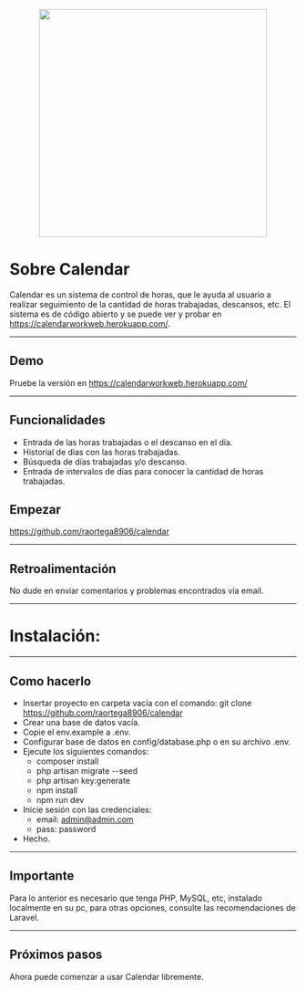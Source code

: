 <p align="center"><a href="https://laravel.com" target="_blank"><img src="https://raw.githubusercontent.com/laravel/art/master/logo-lockup/5%20SVG/2%20CMYK/1%20Full%20Color/laravel-logolockup-cmyk-red.svg" width="400"></a></p>

# Sobre Calendar

Calendar es un sistema de control de horas, que le ayuda al usuario a realizar seguimiento de la cantidad de horas trabajadas, descansos, etc. El sistema es de código abierto y se puede ver y probar en https://calendarworkweb.herokuapp.com/.
   
---

## Demo

Pruebe la versión en https://calendarworkweb.herokuapp.com/
   
---

## Funcionalidades

- Entrada de las horas trabajadas o el descanso en el día.
- Historial de días con las horas trabajadas.
- Búsqueda de días trabajadas y/o descanso.
- Entrada de intervalos de días para conocer la cantidad de horas trabajadas.

## Empezar

https://github.com/raortega8906/calendar

---

## Retroalimentación

No dude en enviar comentarios y problemas encontrados vía email.

---


# Instalación:

---

## Como hacerlo

- Insertar proyecto en carpeta vacía con el comando: git clone https://github.com/raortega8906/calendar
- Crear una base de datos vacía.
- Copie el env.example a .env.
- Configurar base de datos en config/database.php o en su archivo .env.
- Ejecute los siguientes comandos:
    - composer install
    - php artisan migrate --seed
    - php artisan key:generate
    - npm install
    - npm run dev
- Inicie sesión con las credenciales:
    - email: admin@admin.com
    - pass: password
- Hecho.

---

## Importante

Para lo anterior es necesario que tenga PHP, MySQL, etc, instalado localmente en su pc, para otras opciones, consulte las   recomendaciones de Laravel.

---

## Próximos pasos

Ahora puede comenzar a usar Calendar libremente.
